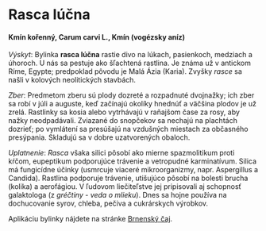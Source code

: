 Rasca lúčna
===========

#### Kmín kořenný, Carum carvi L., Kmín (vogézsky aníz)

*Výskyt*: Bylinka **rasca lúčna** rastie divo na lúkach, pasienkoch, medziach a
úhoroch. U nás sa pestuje ako šľachtená rastlina. Je známa už v antickom Ríme,
Egypte; predpoklad pôvodu je Malá Ázia (Karia). Zvyšky *rasce* sa našli v
kolových neolitických stavbách.

*Zber*: Predmetom zberu sú plody dozreté a rozpadnuté dvojnažky; ich zber sa
robí v júli a auguste, keď začínajú okolíky hnednúť a väčšina plodov je už
zrelá. Rastlinky sa kosia alebo vytrhávajú v raňajšom čase za rosy, aby nažky
neodpadávali. Zviazané do snopčekov sa nechajú na plachtách dozrieť; po
vymlátení sa presúšajú na vzdušných miestach za občasného presýpania. Skladujú
sa v dobre uzatvorených obaloch.

*Uplatnenie*: *Rasca* všaka silici pôsobí ako mierne spazmolitikum proti kŕčom,
eupeptikum podporujúce trávenie a vetropudné karminatívum. Silica má fungicídne
účinky (usmrcuje viaceré mikroorganizmy, napr. Aspergillus a Candida). Rastlina
podporuje trávenie, utišujúco pôsobí na bolesti brucha (kolika) a aerofágiou. V
ľudovom liečiteľstve jej pripisovali aj schopnosť galaktologa (z *gréčtiny
- veda o mlieku*). Dnes sa hojne používa na dochucovanie syrov, chleba, pečiva a
cukrárskych výrobkov.

Aplikáciu bylinky nájdete na stránke [Brnenský čaj](/sip/caje/brnensky).

